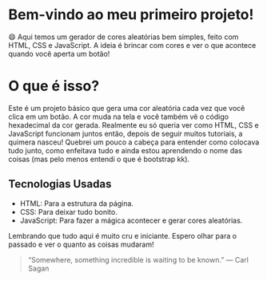 # Bem-vindo ao meu primeiro projeto!
😄 Aqui temos um gerador de cores aleatórias bem simples, feito com HTML, CSS e JavaScript. A ideia é brincar com cores e ver o que acontece quando você aperta um botão!

# O que é isso?
Este é um projeto básico que gera uma cor aleatória cada vez que você clica em um botão. A cor muda na tela e você também vê o código hexadecimal da cor gerada. 
Realmente eu só queria ver como HTML, CSS e JavaScript funcionam juntos então, depois de seguir muitos tutoriais, a quimera nasceu!
Quebrei um pouco a cabeça para entender como colocava tudo junto, como enfeitava tudo e ainda estou aprendendo o nome das coisas (mas pelo menos entendi o que é bootstrap kk). 

## Tecnologias Usadas
- HTML: Para a estrutura da página.
- CSS: Para deixar tudo bonito.
- JavaScript: Para fazer a mágica acontecer e gerar cores aleatórias.


Lembrando que tudo aqui é muito cru e iniciante. Espero olhar para o passado e ver o quanto as coisas mudaram!


> “Somewhere, something incredible is waiting to be known.”
― Carl Sagan

